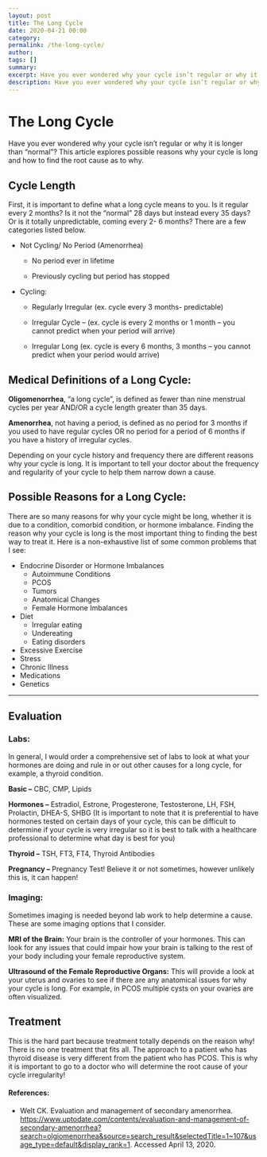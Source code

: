 ```yaml
---
layout: post
title: The Long Cycle
date: 2020-04-21 00:00
category: 
permalink: /the-long-cycle/
author: 
tags: []
summary: 
excerpt: Have you ever wondered why your cycle isn’t regular or why it is longer than “normal”? This article explores possible reasons why your cycle is long and how to find the root cause as to why.
description: Have you ever wondered why your cycle isn’t regular or why it is longer than “normal”? First, it is important to define what a long cycle means...
---
```

# The Long Cycle

Have you ever wondered why your cycle isn’t regular or why it is longer than “normal”? This article explores possible reasons why your cycle is long and how to find the root cause as to why.
## Cycle Length

First, it is important to define what a long cycle means to you. Is it regular every 2 months? Is it not the “normal” 28 days but instead every 35 days? Or is it totally unpredictable, coming every 2- 6 months? There are a few categories listed below. 

* Not Cycling/ No Period (Amenorrhea)

    * No period ever in lifetime 

    * Previously cycling but period has stopped

* Cycling:

    * Regularly Irregular (ex. cycle every 3 months- predictable)

    * Irregular Cycle – (ex. cycle is every 2 months or 1 month – you cannot predict when your period will arrive)

    * Irregular Long (ex. cycle is every 6 months, 3 months – you cannot predict when your period would arrive)

## Medical Definitions of a Long Cycle:

**Oligomenorrhea**, “a long cycle”, is defined as fewer than nine menstrual cycles per year AND/OR a cycle length greater than 35 days. 

**Amenorrhea**, not having a period, is defined as no period for 3 months if you used to have regular cycles OR no period for a period of 6 months if you have a history of irregular cycles. 

Depending on your cycle history and frequency there are different reasons why your cycle is long. It is important to tell your doctor about the frequency and regularity of your cycle to help them narrow down a cause. 
## Possible Reasons for a Long Cycle:

There are so many reasons for why your cycle might be long, whether it is due to a condition, comorbid condition, or hormone imbalance. Finding the reason why your cycle is long is the most important thing to finding the best way to treat it. Here is a non-exhaustive list of some common problems that I see:

* Endocrine Disorder or Hormone Imbalances
    * Autoimmune Conditions
    * PCOS
    * Tumors
    * Anatomical Changes
    * Female Hormone Imbalances
* Diet
    * Irregular eating
    * Undereating
    * Eating disorders
* Excessive Exercise
* Stress
* Chronic Illness
* Medications
* Genetics

*** 

## Evaluation
### Labs:

In general, I would order a comprehensive set of labs to look at what your hormones are doing and rule in or out other causes for a long cycle, for example, a thyroid condition.

**Basic –** CBC, CMP, Lipids 

**Hormones –** Estradiol, Estrone, Progesterone, Testosterone, LH, FSH, Prolactin, DHEA-S, SHBG (It is important to note that it is preferential to have hormones tested on certain days of your cycle, this can be difficult to determine if your cycle is very irregular so it is best to talk with a healthcare professional to determine what day is best for you) 

**Thyroid –** TSH, FT3, FT4, Thyroid Antibodies

**Pregnancy –** Pregnancy Test! Believe it or not sometimes, however unlikely this is, it can happen!
### Imaging:  

Sometimes imaging is needed beyond lab work to help determine a cause. These are some imaging options that I consider. 

**MRI of the Brain:** Your brain is the controller of your hormones.  This can look for any issues that could impair how your brain is talking to the rest of your body including your female reproductive system. 

**Ultrasound of the Female Reproductive Organs:** This will provide a look at your uterus and ovaries to see if there are any anatomical issues for why your cycle is long. For example, in PCOS multiple cysts on your ovaries are often visualized. 
## Treatment

This is the hard part because treatment totally depends on the reason why! There is no one treatment that fits all. The approach to a patient who has thyroid disease is very different from the patient who has PCOS. This is why it is important to go to a doctor who will determine the root cause of your cycle irregularity!  
#### References:
* Welt CK. Evaluation and management of secondary amenorrhea. https://www.uptodate.com/contents/evaluation-and-management-of-secondary-amenorrhea?search=olgiomenorrhea&source=search_result&selectedTitle=1~107&usage_type=default&display_rank=1. Accessed April 13, 2020.